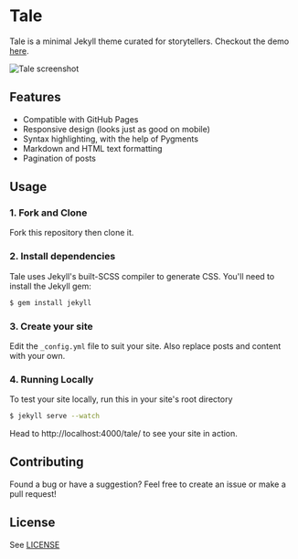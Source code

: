 
# Tale
Tale is a minimal Jekyll theme curated for storytellers. Checkout the demo [here](https://chesterhow.github.io/tale/).

![Tale screenshot](http://i.imgur.com/pXZrtmo.png)

## Features
- Compatible with GitHub Pages
- Responsive design (looks just as good on mobile)
- Syntax highlighting, with the help of Pygments
- Markdown and HTML text formatting
- Pagination of posts

## Usage
### 1. Fork and Clone
Fork this repository then clone it.

### 2. Install dependencies
Tale uses Jekyll's built-SCSS compiler to generate CSS. You'll need to install the Jekyll gem:

```bash
$ gem install jekyll
```

### 3. Create your site
Edit the `_config.yml` file to suit your site. Also replace posts and content with your own.

### 4. Running Locally
To test your site locally, run this in your site's root directory

```bash
$ jekyll serve --watch
```

Head to http://localhost:4000/tale/ to see your site in action.

## Contributing
Found a bug or have a suggestion? Feel free to create an issue or make a pull request!

## License
See [LICENSE](https://github.com/chesterhow/tale/blob/master/LICENSE)
